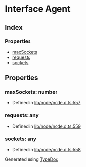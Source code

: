 # Interface Agent


## Index

### Properties
* [maxSockets](_https_.agent.md#maxsockets)
* [requests](_https_.agent.md#requests)
* [sockets](_https_.agent.md#sockets)

## Properties

### maxSockets: number

* Defined in [lib/node/node.d.ts:557](https://github.com/kimamula/typedoc/blob/HEAD/src/lib/node/node.d.ts#L557)


### requests: any

* Defined in [lib/node/node.d.ts:559](https://github.com/kimamula/typedoc/blob/HEAD/src/lib/node/node.d.ts#L559)


### sockets: any

* Defined in [lib/node/node.d.ts:558](https://github.com/kimamula/typedoc/blob/HEAD/src/lib/node/node.d.ts#L558)



Generated using [TypeDoc](http://typedoc.io)
